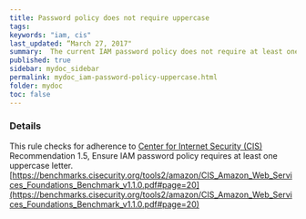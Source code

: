 ```yaml
---
title: Password policy does not require uppercase
tags:
keywords: "iam, cis"
last_updated: “March 27, 2017"
summary:  The current IAM password policy does not require at least one uppercase letter
published: true
sidebar: mydoc_sidebar
permalink: mydoc_iam-password-policy-uppercase.html
folder: mydoc
toc: false
---
```


### Details  
This rule checks for adherence to [Center for Internet Security (CIS)](https://www.cisecurity.org/) Recommendation 1.5, Ensure IAM password policy requires at least one uppercase letter. [https://benchmarks.cisecurity.org/tools2/amazon/CIS_Amazon_Web_Services_Foundations_Benchmark_v1.1.0.pdf#page=20](https://benchmarks.cisecurity.org/tools2/amazon/CIS_Amazon_Web_Services_Foundations_Benchmark_v1.1.0.pdf#page=20) 

